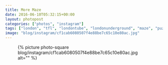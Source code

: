 ```yaml
---
title: More Maze
date: 2016-06-10T05:32:15+00:00
layout: photopost
categories: ["photos", "instagram"]
tags: ["london", "tfl", "londontube", "londonunderground", "maze", "puzzle"]
image: "blog/instagram/cf1cab6080507f4e88be7c65c10e80ac.jpg"
---
```


<figure class="photo photo--square">
  {% picture photo-square blog/instagram/cf1cab6080507f4e88be7c65c10e80ac.jpg alt="" %}
</figure>


